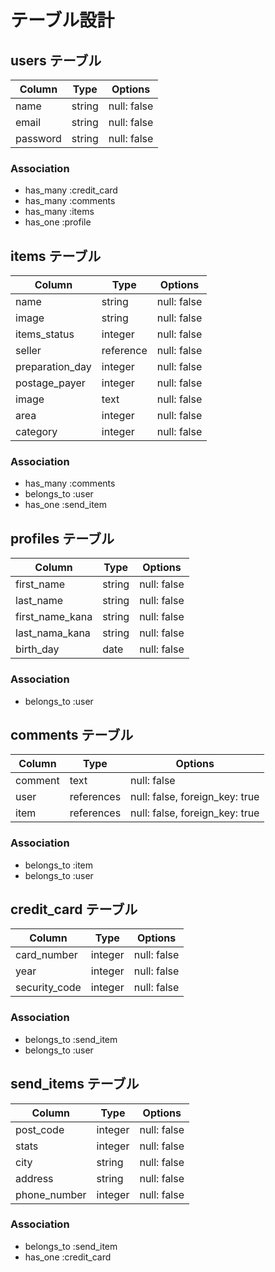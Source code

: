# テーブル設計

## users テーブル

| Column   | Type   | Options     |
| -------- | ------ | ----------- |
| name     | string | null: false |
| email    | string | null: false |
| password | string | null: false |

### Association

- has_many :credit_card
- has_many :comments
- has_many :items
- has_one :profile

## items テーブル

| Column         | Type      | Options     |
| ------         | ------    | ----------- |
| name           | string    | null: false |
| image          | string    | null: false |
| items_status   | integer   | null: false |
| seller         | reference | null: false |
| preparation_day| integer   | null: false |
| postage_payer  | integer   | null: false |
| image          | text      | null: false |
| area           | integer   | null: false |
| category       | integer   | null: false |
### Association

- has_many :comments
- belongs_to :user
- has_one :send_item

## profiles テーブル

| Column         | Type      | Options     |
| ------         | ------    | ----------- |
| first_name     | string    | null: false |
| last_name      | string    | null: false |
| first_name_kana| string    | null: false |
| last_nama_kana | string    | null: false |
| birth_day      | date      | null: false |


### Association

- belongs_to :user

## comments テーブル

| Column  | Type       | Options                        |
| ------- | ---------- | ------------------------------ |
| comment | text       | null: false                    |
| user    | references | null: false, foreign_key: true |
| item    | references | null: false, foreign_key: true |

### Association

- belongs_to :item
- belongs_to :user

## credit_card テーブル

| Column       | Type        | Options                        |
| -------      | ----------  | ------------------------------ |
| card_number  | integer     | null: false                    |
| year         | integer     | null: false                    |
| security_code| integer     | null: false                    |


### Association

- belongs_to :send_item
- belongs_to :user


## send_items テーブル

| Column      | Type       | Options                        |
| -------     | ---------- | ------------------------------ |
| post_code   | integer    | null: false                    |
| stats       | integer    | null: false                    |
| city        | string     | null: false                    |
| address     | string     | null: false                    |
|phone_number | integer    | null: false                    |


### Association

- belongs_to :send_item
- has_one :credit_card


